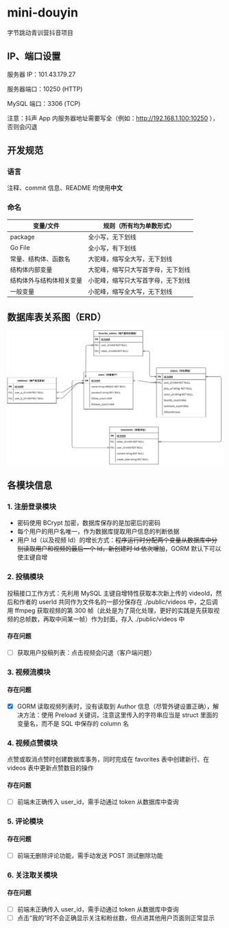 # mini-douyin
字节跳动青训营抖音项目

## IP、端口设置
服务器 IP：101.43.179.27

服务器端口：10250 (HTTP)

MySQL 端口：3306 (TCP)

注意：抖声 App 内服务器地址需要写全（例如：http://192.168.1.100:10250 ），否则会闪退

## 开发规范

### 语言

注释、commit 信息、README 均使用**中文**

### 命名

| 变量/文件                | 规则（所有均为单数形式）           |
| ------------------------ | ---------------------------------- |
| package                  | 全小写，无下划线                   |
| Go File                  | 全小写，有下划线                   |
| 常量、结构体、函数名     | 大驼峰，缩写全大写，无下划线       |
| 结构体内部变量           | 大驼峰，缩写只大写首字母，无下划线 |
| 结构体外与结构体相关变量 | 小驼峰，缩写只大写首字母，无下划线 |
| 一般变量                 | 小驼峰，缩写全大写，无下划线       |

## 数据库表关系图（ERD）

![ERD](./ERD.jpg)

## 各模块信息
### 1. 注册登录模块

- 密码使用 BCrypt 加密，数据库保存的是加密后的密码
- 每个用户的用户名唯一，作为数据库提取用户信息的判断依据
- 用户 Id（以及视频 Id）的增长方式：~~程序运行时分配两个变量从数据库中分别读取用户和视频的最后一个 Id，新创建时 Id 依次增加~~，GORM 默认下可以使主键自增

### 2. 投稿模块

投稿接口工作方式：先利用 MySQL 主键自增特性获取本次新上传的 videoId，然后和作者的 userId 共同作为文件名的一部分保存在 ./public/videos 中，之后调用 ffmpeg 获取视频的第 300 帧（此处是为了简化处理，更好的实践是先获取视频的总帧数，再取中间某一帧）作为封面，存入 ./public/videos 中

#### 存在问题

- [ ] 获取用户投稿列表：点击视频会闪退（客户端问题）

### 3. 视频流模块

#### 存在问题

- [x] GORM 读取视频列表时，没有读取到 Author 信息（尽管外键设置正确），解决方法：使用 Preload 关键词，注意这里传入的字符串应当是 struct 里面的变量名，而不是 SQL 中保存的 column 名

### 4. 视频点赞模块

点赞或取消点赞时创建数据库事务，同时完成在 favorites 表中创建新行、在 videos 表中更新点赞数目的操作

#### 存在问题

- [ ] 前端未正确传入 user_id，需手动通过 token 从数据库中查询

### 5. 评论模块

#### 存在问题

- [ ] 前端无删除评论功能，需手动发送 POST 测试删除功能

### 6. 关注取关模块

#### 存在问题

- [ ] 前端未正确传入 user_id，需手动通过 token 从数据库中查询
- [ ] 点击“我的”时不会正确显示关注和粉丝数，但点进其他用户页面则正常显示